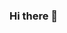 ### Hi there 👋

<!--
**Cgt37/Cgt37** is a ✨ _special_ ✨ repository because its `README.md` (this file) appears on your GitHub profile.


- 🔭 I’m currently working on my MLIS, and I am a YA Librarian.
- 🌱 I’m currently learning the ins-and-outs of repositories.
- 😄 Pronouns: she/her

[data-curation] (https://github.com/topics/data-curation). 
-->

